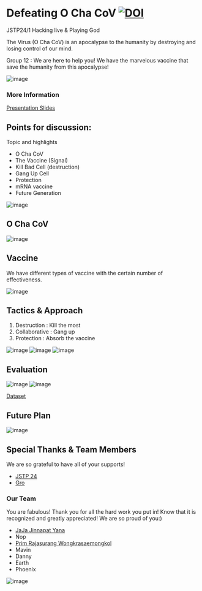 # Defeating O Cha CoV [![DOI](https://zenodo.org/badge/389504916.svg)](https://zenodo.org/badge/latestdoi/389504916)
JSTP24/1 Hacking live & Playing God

The Virus (O Cha CoV) is an apocalypse to the humanity by destroying and losing control of our mind.

Group 12 : We are here to help you! We have the marvelous vaccine that save the humanity from this apocalypse!

![image](https://user-images.githubusercontent.com/65888725/127622142-381dbf60-c314-4ea7-8313-92d7b8a94035.png)
### More Information
[Presentation Slides](https://www.canva.com/design/DAElfA4xDVA/7pTaN5i85-lV4FQm1lAF2w/view?utm_content=DAElfA4xDVA&utm_campaign=designshare&utm_medium=link&utm_source=publishsharelink)
## Points for discussion:

Topic and highlights

- O Cha CoV
- The Vaccine (Signal)
- Kill Bad Cell (destruction)
- Gang Up Cell 
- Protection 
- mRNA vaccine
- Future Generation 

![image](https://user-images.githubusercontent.com/65888725/127636046-521515d9-9341-4474-a15c-c95bb7d82d09.png)

## O Cha CoV

![image](https://user-images.githubusercontent.com/65888725/127636672-1735d8e4-ff84-4e63-b422-484f7902ccda.png)
## Vaccine

We have different types of vaccine with the certain number of effectiveness.

![image](https://user-images.githubusercontent.com/65888725/127637074-4c182ea8-48a0-4269-810c-e79c5d9a6558.png)

## Tactics & Approach
1. Destruction : Kill the most
2. Collaborative : Gang up 
3. Protection : Absorb the vaccine

![image](https://user-images.githubusercontent.com/65888725/127638513-2410e645-c564-4bb2-8ce9-702d49640318.png)
![image](https://user-images.githubusercontent.com/65888725/127638543-4e02ad10-73a8-4092-a92b-5d4ef75d0d8e.png)
![image](https://user-images.githubusercontent.com/65888725/127638577-605ba18d-f647-424c-aec6-6a41f8c26415.png)

## Evaluation
![image](https://user-images.githubusercontent.com/65888725/127638636-28ece1b3-7144-483d-a8de-d226a5e3436f.png)
![image](https://user-images.githubusercontent.com/65888725/127638661-9740727d-71b3-4932-b87f-0491f83a7ff4.png)

[Dataset](https://docs.google.com/spreadsheets/d/1e9ATVxDNShqTydABk51YjUDYB5-hlubz_x7C-teRy3s/edit?usp=sharing)

## Future Plan
![image](https://user-images.githubusercontent.com/65888725/127638710-fbc709ba-6190-4edc-b9e4-4ee3a671ed30.png)
## Special Thanks & Team Members
We are so grateful to have all of your supports!
- [JSTP 24](https://www.nstda.or.th/jstp/)
- [Gro](https://depts.washington.edu/soslab/gro/)

### Our Team
You are fabulous! Thank you for all the hard work you put in! Know that it is recognized and greatly appreciated! We are so proud of you:)
- [JaJa Jinnapat Yana](https://github.com/Jinnapat)
- Nop
- [Prim Rajasurang Wongkrasaemongkol](https://github.com/Prim9000)
- Mavin
- Danny
- Earth
- Phoenix

![image](https://user-images.githubusercontent.com/65888725/127638372-a755ab99-9285-4898-bfa9-2371212879e3.png)




